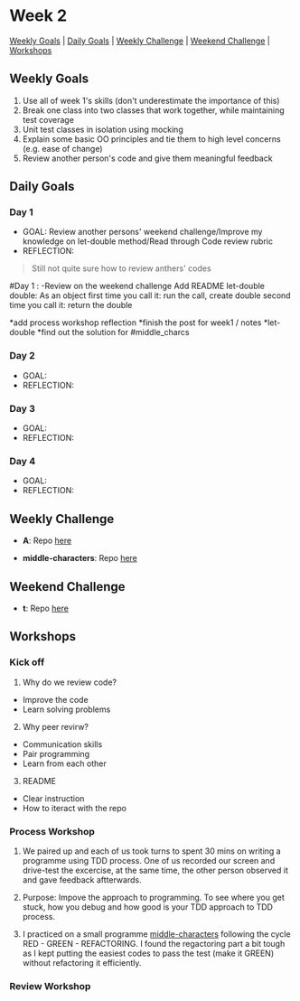 # Week 2

[Weekly Goals](#weekly-goals) | [Daily Goals](#daily-goals) | [Weekly Challenge](#weekly-challenge) | [Weekend Challenge](#weekend-challenge) | [Workshops](#workshops)



## Weekly Goals

1. Use all of week 1's skills (don't underestimate the importance of this)
2. Break one class into two classes that work together, while maintaining test coverage
3. Unit test classes in isolation using mocking
4. Explain some basic OO principles and tie them to high level concerns (e.g. ease of change)
5. Review another person's code and give them meaningful feedback


## Daily Goals
### Day 1
- GOAL: Review another persons' weekend challenge/Improve my knowledge on let-double method/Read through Code review rubric
- REFLECTION: 
> Still not quite sure how to review anthers' codes

#Day 1 :
-Review on the weekend challenge
Add README
let-double
double:
As an object
first time you call it: run the call, create double
second time you call it: return the double

*add process workshop reflection 
*finish the post for week1 / notes
*let-double
*find out the solution for #middle_charcs

### Day 2
- GOAL: 
- REFLECTION: 
> 

### Day 3
- GOAL: 
- REFLECTION: 

### Day 4
- GOAL: 
- REFLECTION:


## Weekly Challenge
- **A**:
Repo [here]()

- **middle-characters**:
Repo [here]()

## Weekend Challenge
- **t**:
 Repo [here]()


## Workshops

### Kick off 

1. Why do we review code?
- Improve the code 
- Learn solving problems

2. Why peer revirw?
- Communication skills
- Pair programming
- Learn from each other

3. README
- Clear instruction
- How to iteract with the repo

 
### Process Workshop

1. We paired up and each of us took turns to spent 30 mins on writing a programme using TDD process. One of us recorded our screen and drive-test the excercise, at the same time, the other person observed it and gave feedback aftterwards. 

2. Purpose: Impove the approach to programming. To see where you get stuck, how you debug and how good is your TDD approach to TDD process.

3. I practiced on a small programme [middle-characters](middle-characters) following the cycle RED - GREEN - REFACTORING. I found the regactoring part a bit tough as I kept putting the easiest codes to pass the test (make it GREEN) without refactoring it efficiently. 

### Review Workshop
